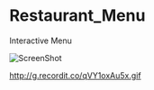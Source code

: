 # Restaurant_Menu
Interactive Menu

![ScreenShot](http://g.recordit.co/qVY1oxAu5x.gif)

http://g.recordit.co/qVY1oxAu5x.gif
